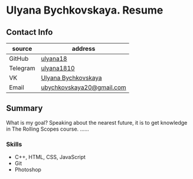 # Ulyana Bychkovskaya. Resume

## Contact Info

source | address
---------|---------
GitHub   | [ulyana18](https://github.com/ulyana18)
Telegram  | [ulyana1810](https://t.me/ulyana1810)
VK        | [Ulyana Bychkovskaya](https://vk.com/ulyana___18)
Email     | ubychkovskaya20@gmail.com

## Summary

What is my goal? Speaking about the nearest future, it is to get knowledge in The Rolling Scopes course. ......

### Skills

* C++, HTML, CSS, JavaScript
* Git
* Photoshop